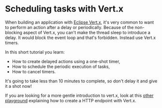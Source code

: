 # Scheduling tasks with Vert.x

When building an application with [Eclipse Vert.x](http://vertx.io), it's very common to want to perform an action 
after a delay or periodically. Because of the non-blocking aspect of Vert.x, you can't make the thread sleep to 
introduce a delay. It would block the event loop and that's forbidden. Instead use Vert.x timers.   

In this short tutorial you learn:

* How to create delayed actions using a one-shot timer,
* How to schedule the periodic execution of tasks,
* How to cancel timers.

It's going to take less than 10 minutes to complete, so don't delay it and give it a shot now!

If you are looking for a more gentle introduction to vert.x, look at this 
[other playground](https://tech.io/playgrounds/1342/building-a-http-endpoint-with-eclipse-vert-x) explaining how to 
create a HTTP endpoint with Vert.x.
